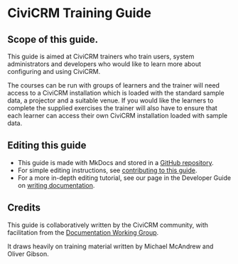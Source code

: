 # CiviCRM Training Guide

## Scope of this guide.
This guide is aimed at CiviCRM trainers who train users, system administrators and developers who would like to learn more about configuring and using CiviCRM.

The courses can be run with groups of learners and the trainer will need access to a CiviCRM installation which is loaded with the standard sample data, a projector and a suitable venue. If you would like the learners to complete the supplied exercises the trainer will also have to ensure that each learner can access their own CiviCRM installation loaded with sample data.

## Editing this guide

* This guide is made with MkDocs and stored in a [GitHub repository](https://github.com/civicrm/civicrm-training-guide).
* For simple editing instructions, see [contributing to this guide](/the-civicrm-community/contributing-to-this-manual.md).
* For a more in-depth editing tutorial, see our page in the Developer Guide on [writing documentation](https://docs.civicrm.org/dev/en/latest/documentation).

## Credits

This guide is collaboratively written by the CiviCRM community, with facilitation from the [Documentation Working Group](https://civicrm.org/working-groups/documentation).

It draws heavily on training material written by Michael McAndrew and Oliver Gibson.
